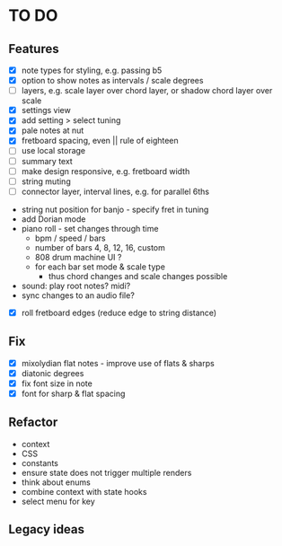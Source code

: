 # TO DO

## Features
* [x] note types for styling, e.g. passing b5
* [x] option to show notes as intervals / scale degrees
* [ ] layers, e.g. scale layer over chord layer, or shadow chord layer over scale
* [x] settings view
* [x] add setting > select tuning
* [x] pale notes at nut
* [x] fretboard spacing, even || rule of eighteen
* [ ] use local storage
* [ ] summary text
* [ ] make design responsive, e.g. fretboard width
* [ ] string muting
* [ ] connector layer, interval lines, e.g. for parallel 6ths
* string nut position for banjo - specify fret in tuning
* add Dorian mode
* piano roll - set changes through time
	* bpm / speed / bars
	* number of bars 4, 8, 12, 16, custom
	* 808 drum machine UI ?
	* for each bar set mode & scale type
		* thus chord changes and scale changes possible
* sound: play root notes? midi?
* sync changes to an audio file?
* [x] roll fretboard edges (reduce edge to string distance)

## Fix
* [x] mixolydian flat notes - improve use of flats & sharps
* [x] diatonic degrees
* [x] fix font size in note
* [x] font for sharp & flat spacing

## Refactor
* context
* CSS
* constants
* ensure state does not trigger multiple renders
* think about enums
* combine context with state hooks
* select menu for key

## Legacy ideas

